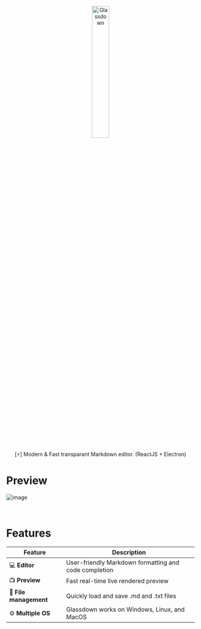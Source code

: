 <p align="center">
  <img width="30%" height="30%" src="https://user-images.githubusercontent.com/62119716/133891328-b6d1975f-8fdd-4bc0-8a5a-87804e117761.png" alt="Glassdown" />
</p>

<p align="center">
  [⚡️] Modern & Fast transparant Markdown editor. (ReactJS + Electron)
</p>

# Preview

![image](https://user-images.githubusercontent.com/62119716/133890931-71abc8e2-c429-41ba-aca7-88a3923007c6.png)

<br>

# Features

Feature | Description
----|---
💻 **Editor** | User-friendly Markdown formatting and code completion
📺 **Preview** | Fast real-time live rendered preview
📝 **File management** | Quickly load and save .md and .txt files
⚙️ **Multiple OS** | Glassdown works on Windows, Linux, and MacOS
